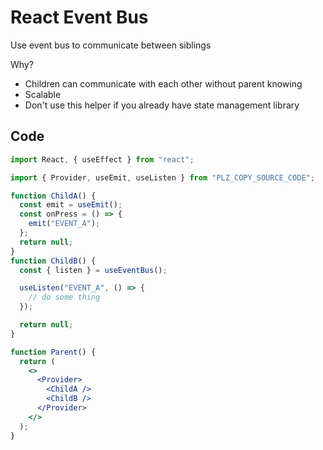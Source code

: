 # React Event Bus

Use event bus to communicate between siblings

Why?

- Children can communicate with each other without parent knowing
- Scalable
- Don't use this helper if you already have state management library

## Code

```jsx
import React, { useEffect } from "react";

import { Provider, useEmit, useListen } from "PLZ_COPY_SOURCE_CODE";

function ChildA() {
  const emit = useEmit();
  const onPress = () => {
    emit("EVENT_A");
  };
  return null;
}
function ChildB() {
  const { listen } = useEventBus();

  useListen("EVENT_A", () => {
    // do some thing
  });

  return null;
}

function Parent() {
  return (
    <>
      <Provider>
        <ChildA />
        <ChildB />
      </Provider>
    </>
  );
}
```

